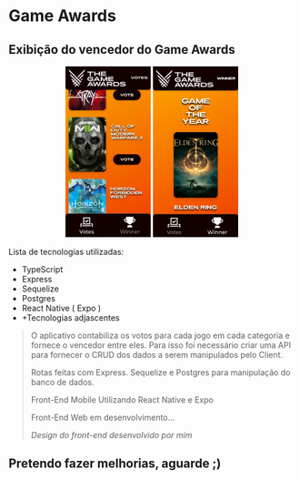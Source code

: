 
# **Game Awards**

## Exibição do vencedor do Game Awards


<div align=center> 
<img src="./votes_screenshot.png" width="150" height="300" />
<img src="./winner_screenshot.png" width="150" height="300" />
</div>

Lista de tecnologias utilizadas:

* TypeScript
* Express
* Sequelize
* Postgres
* React Native ( Expo )
* +Tecnologias adjascentes

> O aplicativo contabiliza os votos para cada jogo em cada categoria e fornece o vencedor entre eles. Para isso foi necessário criar uma API para fornecer o CRUD dos dados a serem manipulados pelo Client.
> 
> Rotas feitas com Express. Sequelize e Postgres para manipulação do banco de dados.
>
> Front-End Mobile Utilizando React Native e Expo
>
> Front-End Web em desenvolvimento...
> 
> *Design do front-end desenvolvido por mim*
>

## Pretendo fazer melhorias, aguarde ;)
